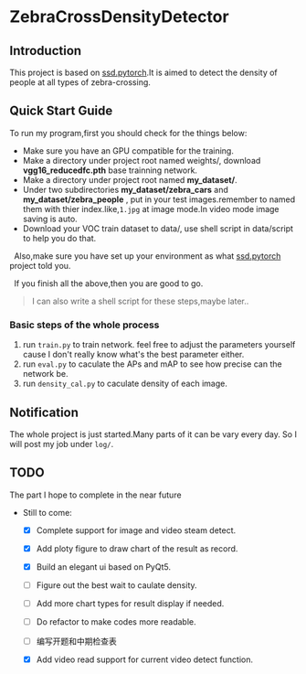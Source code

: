 # ZebraCrossDensityDetector

## Introduction
This project is based on [ssd.pytorch](https://github.com/amdegroot/ssd.pytorch).It is aimed to detect the density of people at all types of zebra-crossing.

## Quick Start Guide
To run my program,first you should check for the things below:
- Make sure you have an GPU compatible for the training.
- Make a directory under project root named weights/, download **vgg16_reducedfc.pth** base trainning network.
- Make a directory under project root named **my_dataset/**.
- Under two subdirectories  **my_dataset/zebra_cars** and **my_dataset/zebra_people** , put in your test images.remember to named them with thier index.like,`1.jpg` at image mode.In video mode image saving is auto.
- Download your VOC train dataset to data/, use shell script in data/script to help you do that.

&nbsp;
Also,make sure you have set up your environment as what [ssd.pytorch](https://github.com/amdegroot/ssd.pytorch) project told you.

&nbsp;
If you finish all the above,then you are good to go.

>I can also write a shell script for these steps,maybe later..

### Basic steps of the whole process
1. run `train.py` to train network. feel free to adjust the parameters yourself cause I don't really know what's the best parameter either.
2. run `eval.py` to caculate the APs and mAP to see how precise can the network be.
3. run `density_cal.py` to caculate density of each image.

## Notification
The whole project is just started.Many parts of it can be vary every day.
So I will post my job under `log/`.

## TODO
The part I hope to complete in the near future
- Still to come:
  * [x] Complete support for image and video steam detect.
  * [x] Add ploty figure to draw chart of the result as record.
  * [x] Build an elegant ui based on PyQt5.
  * [ ] Figure out the best wait to caulate density.
  * [ ] Add more chart types for result display if needed.
  * [ ] Do refactor to make codes more readable.
  * [ ] 编写开题和中期检查表
  * [x] Add video read support for current video detect function.

